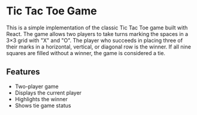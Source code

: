 # Tic Tac Toe Game

This is a simple implementation of the classic Tic Tac Toe game built with React. The game allows two players to take turns marking the spaces in a 3×3 grid with "X" and "O". The player who succeeds in placing three of their marks in a horizontal, vertical, or diagonal row is the winner. If all nine squares are filled without a winner, the game is considered a tie.

## Features

- Two-player game
- Displays the current player
- Highlights the winner
- Shows tie game status
